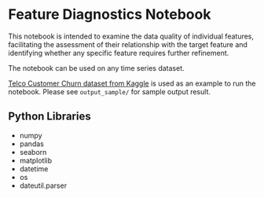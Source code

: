 # Feature Diagnostics Notebook
This notebook is intended to examine the data quality of individual features,  facilitating the assessment of their relationship with the target feature and identifying whether any specific feature requires further refinement. 

The notebook can be used on any time series dataset.


[Telco Customer Churn dataset from Kaggle](https://www.kaggle.com/datasets/blastchar/telco-customer-churn) is used as an example to run the notebook. Please see `output_sample/` for sample output result.




## Python Libraries
- numpy
- pandas
- seaborn
- matplotlib
- datetime
- os
- dateutil.parser
